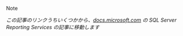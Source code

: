 >[!NOTE]
>*この記事のリンクうちいくつかから、[docs.microsoft.com](https://docs.microsoft.com/sql/reporting-services/) の SQL Server Reporting Services の記事に移動します*

